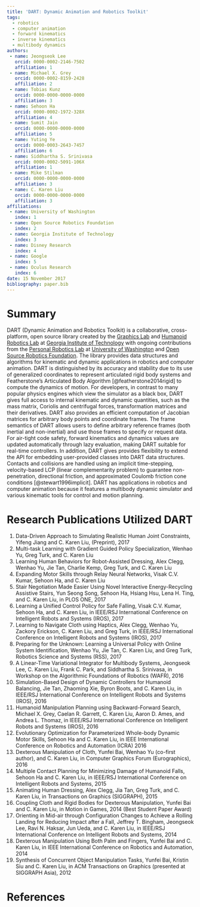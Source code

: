 ```yaml
---
title: 'DART: Dynamic Animation and Robotics Toolkit'
tags:
  - robotics
  - computer animation
  - forward kinematics
  - inverse kinematics
  - multibody dynamics
authors:
 - name: Jeongseok Lee
   orcid: 0000-0002-2146-7502
   affiliation: 1
 - name: Michael X. Grey
   orcid: 0000-0002-8159-2428
   affiliation: 2
 - name: Tobias Kunz
   orcid: 0000-0000-0000-0000
   affiliation: 3
 - name: Sehoon Ha
   orcid: 0000-0002-1972-328X
   affiliation: 4
 - name: Sumit Jain
   orcid: 0000-0000-0000-0000
   affiliation: 5
 - name: Yuting Ye
   orcid: 0000-0003-2643-7457
   affiliation: 6
 - name: Siddhartha S. Srinivasa
   orcid: 0000-0002-5091-106X
   affiliation: 1
 - name: Mike Stilman
   orcid: 0000-0000-0000-0000
   affiliation: 3
 - name: C. Karen Liu
   orcid: 0000-0000-0000-0000
   affiliation: 3
affiliations:
 - name: University of Washington
   index: 1
 - name: Open Source Robotics Foundation
   index: 2
 - name: Georgia Institute of Technology
   index: 3
 - name: Disney Research
   index: 4
 - name: Google
   index: 5
 - name: Oculus Research
   index: 6
date: 15 November 2017
bibliography: paper.bib
---
```


# Summary

DART (Dynamic Animation and Robotics Toolkit) is a collaborative, cross-platform, open source library created by the [Graphics Lab](http://www.cc.gatech.edu/~karenliu/Home.html) and [Humanoid Robotics Lab](http://www.golems.org/) at [Georgia Institute of Technology](http://www.gatech.edu/) with ongoing contributions from the [Personal Robotics Lab](http://personalrobotics.cs.washington.edu/) at [University of Washington](http://www.washington.edu/) and [Open Source Robotics Foundation](https://www.osrfoundation.org/). The library provides data structures and algorithms for kinematic and dynamic applications in robotics and computer animation. DART is distinguished by its accuracy and stability due to its use of generalized coordinates to represent articulated rigid body systems and Featherstone’s Articulated Body Algorithm [@featherstone2014rigid] to compute the dynamics of motion. For developers, in contrast to many popular physics engines which view the simulator as a black box, DART gives full access to internal kinematic and dynamic quantities, such as the mass matrix, Coriolis and centrifugal forces, transformation matrices and their derivatives. DART also provides an efficient computation of Jacobian matrices for arbitrary body points and coordinate frames. The frame semantics of DART allows users to define arbitrary reference frames (both inertial and non-inertial) and use those frames to specify or request data. For air-tight code safety, forward kinematics and dynamics values are updated automatically through lazy evaluation, making DART suitable for real-time controllers. In addition, DART gives provides flexibility to extend the API for embedding user-provided classes into DART data structures. Contacts and collisions are handled using an implicit time-stepping, velocity-based LCP (linear complementarity problem) to guarantee non-penetration, directional friction, and approximated Coulomb friction cone conditions [@stewart1996implicit]. DART has applications in robotics and computer animation because it features a multibody dynamic simulator and various kinematic tools for control and motion planning.

# Research Publications Utilized DART

1. Data-Driven Approach to Simulating Realistic Human Joint Constraints, Yifeng Jiang and C. Karen Liu, (Preprint), 2017
1. Multi-task Learning with Gradient Guided Policy Specialization, Wenhao Yu, Greg Turk, and C. Karen Liu
1. Learning Human Behaviors for Robot-Assisted Dressing, Alex Clegg, Wenhao Yu, Jie Tan, Charlie Kemp, Greg Turk, and C. Karen Liu
1. Expanding Motor Skills through Relay Neural Networks, Visak C.V. Kumar, Sehoon Ha, and C. Karen Liu
1. Stair Negotiation Made Easier Using Novel Interactive Energy-Recycling Assistive Stairs, Yun Seong Song, Sehoon Ha, Hsiang Hsu, Lena H. Ting, and C. Karen Liu, in PLOS ONE, 2017
1. Learning a Unified Control Policy for Safe Falling, Visak C.V. Kumar, Sehoon Ha, and C. Karen Liu, in IEEE/RSJ International Conference on Intelligent Robots and Systems (IROS), 2017
1. Learning to Navigate Cloth using Haptics, Alex Clegg, Wenhao Yu, Zackory Erickson, C. Karen Liu, and Greg Turk, in IEEE/RSJ International Conference on Intelligent Robots and Systems (IROS), 2017
1. Preparing for the Unknown: Learning a Universal Policy with Online System Identification, Wenhao Yu, Jie Tan, C. Karen Liu, and Greg Turk, Robotics Science and Systems (RSS), 2017
1. A Linear-Time Variational Integrator for Multibody Systems, Jeongseok Lee, C. Karen Liu, Frank C. Park, and Siddhartha S. Srinivasa, in Workshop on the Algorithmic Foundations of Robotics (WAFR), 2016
1. Simulation-Based Design of Dynamic Controllers for Humanoid Balancing, Jie Tan, Zhaoming Xie, Byron Boots, and C. Karen Liu, in IEEE/RSJ International Conference on Intelligent Robots and Systems (IROS), 2016
1. Humanoid Manipulation Planning using Backward-Forward Search, Michael X. Grey, Caelan R. Garrett, C. Karen Liu, Aaron D. Ames, and Andrea L. Thomaz, in IEEE/RSJ International Conference on Intelligent Robots and Systems (IROS), 2016
1. Evolutionary Optimization for Parameterized Whole-body Dynamic Motor Skills, Sehoon Ha and C. Karen Liu, in IEEE International Conference on Robotics and Automation (ICRA) 2016
1. Dexterous Manipulation of Cloth, Yunfei Bai, Wenhao Yu (co-first author), and C. Karen Liu, in Computer Graphics Forum (Eurographics), 2016
1. Multiple Contact Planning for Minimizing Damage of Humanoid Falls, Sehoon Ha and C. Karen Liu, in IEEE/RSJ International Conference on Intelligent Robots and Systems, 2015
1. Animating Human Dressing, Alex Clegg, Jia Tan, Greg Turk, and C. Karen Liu, in Transactions on Graphics (SIGGRAPH), 2015
1. Coupling Cloth and Rigid Bodies for Dexterous Manipulation, Yunfei Bai and C. Karen Liu, in Motion in Games, 2014 (Best Student Paper Award)
1. Orienting in Mid-air through Configuration Changes to Achieve a Rolling Landing for Reducing Impact after a Fall, Jeffrey T. Bingham, Jeongseok Lee, Ravi N. Haksar, Jun Ueda, and C. Karen Liu, in IEEE/RSJ International Conference on Intelligent Robots and Systems, 2014
1. Dexterous Manipulation Using Both Palm and Fingers, Yunfei Bai and C. Karen Liu, in IEEE International Conference on Robotics and Automation, 2014
1. Synthesis of Concurrent Object Manipulation Tasks, Yunfei Bai, Kristin Siu and C. Karen Liu, in ACM Transactions on Graphics (presented at SIGGRAPH Asia), 2012

# References
